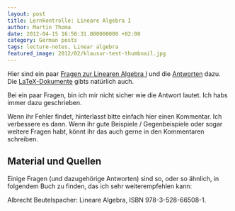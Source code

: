 ```yaml
---
layout: post
title: Lernkontrolle: Lineare Algebra I
author: Martin Thoma
date: 2012-04-15 16:50:31.000000000 +02:00
category: German posts
tags: lecture-notes, Linear algebra
featured_image: 2012/02/klausur-test-thumbnail.jpg
---
```

Hier sind ein paar <a href='../images/2012/04/lernkontrolle-lineare-algebra.pdf'>Fragen zur Linearen Algebra I</a> und die <a href='../images/2012/04/lernkontrolle-lineare-algebra-loesung.pdf'>Antworten</a> dazu. Die <a href='../images/2012/04/LA-lernkontrolle.zip'>LaTeX-Dokumente</a> gibts nat&uuml;rlich auch.

Bei ein paar Fragen, bin ich mir nicht sicher wie die Antwort lautet. Ich habs immer dazu geschrieben.

Wenn ihr Fehler findet, hinterlasst bitte einfach hier einen Kommentar. Ich verbessere es dann. Wenn ihr gute Beispiele / Gegenbeispiele oder sogar weitere Fragen habt, k&ouml;nnt ihr das auch gerne in den Kommentaren schreiben.

<h2>Material und Quellen</h2>
Einige Fragen (und dazugeh&ouml;rige Antworten) sind so, oder so &auml;hnlich, in folgendem Buch zu finden, das ich sehr weiterempfehlen kann:

Albrecht Beutelspacher: Lineare Algebra, ISBN 978-3-528-66508-1.
